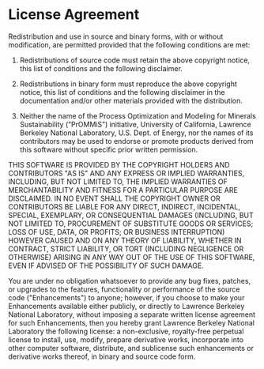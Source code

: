 License Agreement
=================

Redistribution and use in source and binary forms, with or without modification, are permitted
provided that the following conditions are met:

1. Redistributions of source code must retain the above copyright notice, this list of conditions
   and the following disclaimer.

2. Redistributions in binary form must reproduce the above copyright notice, this list of conditions
   and the following disclaimer in the documentation and/or other materials provided with the
   distribution.

3. Neither the name of the Process Optimization and Modeling for Minerals Sustainability (“PrOMMiS”)
   initiative, University of California, Lawrence Berkeley National Laboratory, U.S. Dept. of
   Energy, nor the names of its contributors may be used to endorse or promote products derived from
   this software without specific prior written permission.

THIS SOFTWARE IS PROVIDED BY THE COPYRIGHT HOLDERS AND CONTRIBUTORS "AS IS" AND ANY EXPRESS OR
IMPLIED WARRANTIES, INCLUDING, BUT NOT LIMITED TO, THE IMPLIED WARRANTIES OF MERCHANTABILITY AND
FITNESS FOR A PARTICULAR PURPOSE ARE DISCLAIMED. IN NO EVENT SHALL THE COPYRIGHT OWNER OR
CONTRIBUTORS BE LIABLE FOR ANY DIRECT, INDIRECT, INCIDENTAL, SPECIAL, EXEMPLARY, OR CONSEQUENTIAL
DAMAGES (INCLUDING, BUT NOT LIMITED TO, PROCUREMENT OF SUBSTITUTE GOODS OR SERVICES; LOSS OF USE,
DATA, OR PROFITS; OR BUSINESS INTERRUPTION) HOWEVER CAUSED AND ON ANY THEORY OF LIABILITY, WHETHER
IN CONTRACT, STRICT LIABILITY, OR TORT (INCLUDING NEGLIGENCE OR OTHERWISE) ARISING IN ANY WAY OUT OF
THE USE OF THIS SOFTWARE, EVEN IF ADVISED OF THE POSSIBILITY OF SUCH DAMAGE.

You are under no obligation whatsoever to provide any bug fixes, patches, or upgrades to the
features, functionality or performance of the source code ("Enhancements") to anyone; however, if
you choose to make your Enhancements available either publicly, or directly to Lawrence Berkeley
National Laboratory, without imposing a separate written license agreement for such Enhancements,
then you hereby grant Lawrence Berkeley National Laboratory the following license: a non-exclusive,
royalty-free perpetual license to install, use, modify, prepare derivative works, incorporate into
other computer software, distribute, and sublicense such enhancements or derivative works thereof,
in binary and source code form.
